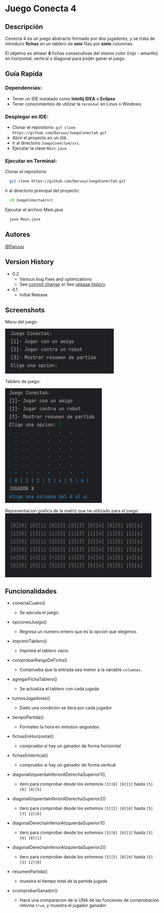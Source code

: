 # Juego Conecta 4

## Descripción

Conecta 4 es un juego abstracto formado por dos jugadores, y se trata de introducir **fichas** en un tablero de **seis** filas por **siete** columnas.

El objetivo es alinear **4** fichas consecutivas del mismo color (rojo - amarillo) en horizontal, vertical o diagonal para poder ganar el juego.

## Guía Rapida

### Dependencias:

* Tener un IDE instalado como __Intellij IDEA__ o __Eclipse__
* Tener conocimientos de utilizar la `terminal` en Linux o Windows.

### Desplegar en IDE:
- Clonar el repositorio: `git clone https://github.com/Daruuu/JuegoConecta4.git`
- Abrir el proyecto en un `IDE`.
- Ir al directorio `JuegoConecta4/src`.
- Ejecutar la clase `Main.java`

### Ejecutar en Terminal:

Clonar el repositorio:
```bash
  git clone https://github.com/Daruuu/JuegoConecta4.git
```
Ir al directorio principal del proyecto:
```bash
  cd JuegoConecta4/src
```
Ejecutar el archivo Main.java
```bash
  java Main.java
```

## Autores

[@Daruuu](https://github.com/Daruuu)

## Version History

* 0.2
    * Various bug fixes and optimizations
    * See [commit change]() or See [release history]()
* 0.1
    * Initial Release

## Screenshots

Menu del juego:

![menu juego](Enunciado/Screenshots/menuJuego.png)

Tablero de juego:

![tablero de juego antes de jugar](Enunciado/Screenshots/tableroJuego.png)

Representacion grafica de la matriz que he utilizado para el juego:
![matriz de caracteres](Enunciado/Screenshots/matriz-chars-juego.png)


## Funcionalidades

* conectaCuatro()
  - Se ejecuta el juego.


* opcionesJuego()
  - Regresa un numero entero que és la opcion que elegimos.


* imprimirTablero()
  - Imprime el tablero vacio.
 

* comprobarRangoDeFicha()
  - Comprueba que la entrada sea menor a la variable `columnas`.


* agregarFichaTablero()
  - Se actualiza el tablero con cada jugada
  


* turnosJugadores()
  - Dado una condicion se itera por cada jugador


* tiempoPartida()
  - Formateo la hora en minutos-segundos


* fichasEnHorizontal()
  - compruebo si hay un ganador de forma horizontal 


* fichasEnVertical()
  - compruebo si hay un ganador de forma vertical


* diagonalIzquierdaInferiorADerechaSuperior1(), 
  - itero para comprobar desde los extremos `[3][0] [0][3]` hasta `[5][0] [0][5]`

* diagonalIzquierdaInferiorADerechaSuperior2()
  - itero para comprobar desde los extremos `[5][2] [0][6]` hasta `[5][3] [2][6]`


* diagonalDerechaInferiorAIzquierdaSuperior1()
  - itero para comprobar desde los extremos `[3][6] [0][3]` hasta `[5][6] [0][1]`
* diagonalDerechaInferiorAIzquierdaSuperior2()
  - itero para comprobar desde los extremos `[5][5] [0][0]` hasta `[5][3] [2][0]`


* resumenPartida()
  - muestra el tiempo total de la partida jugada


* ccomprobarGanador()
  - Hace una comparacion de sí UNA de las funciones de comprobación retorna `true`, y muestra el jugador ganador.
